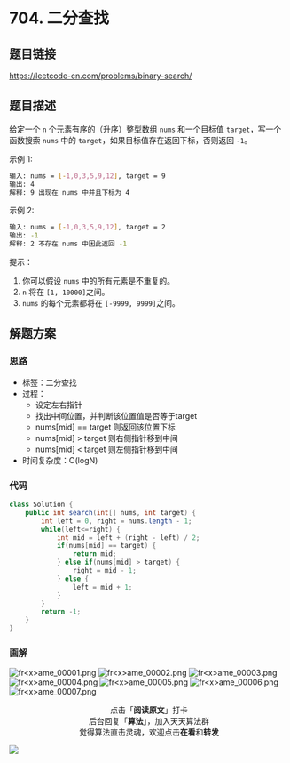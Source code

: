 # 704. 二分查找

## 题目链接

https://leetcode-cn.com/problems/binary-search/

## 题目描述

给定一个 `n` 个元素有序的（升序）整型数组 `nums` 和一个目标值 `target`，写一个函数搜索 `nums` 中的 `target`，如果目标值存在返回下标，否则返回 `-1`。

示例 1:

```bash
输入: nums = [-1,0,3,5,9,12], target = 9
输出: 4
解释: 9 出现在 nums 中并且下标为 4
```

示例 2:

```bash
输入: nums = [-1,0,3,5,9,12], target = 2
输出: -1
解释: 2 不存在 nums 中因此返回 -1
```

提示：

1. 你可以假设 `nums` 中的所有元素是不重复的。
2. `n` 将在 `[1, 10000]`之间。
3. `nums` 的每个元素都将在 `[-9999, 9999]`之间。

## 解题方案

### 思路

- 标签：二分查找
- 过程：
  - 设定左右指针
  - 找出中间位置，并判断该位置值是否等于target
  - nums[mid] == target 则返回该位置下标
  - nums[mid] > target 则右侧指针移到中间
  - nums[mid] < target 则左侧指针移到中间
- 时间复杂度：O(logN)

### 代码

```java
class Solution {
    public int search(int[] nums, int target) {
        int left = 0, right = nums.length - 1;
        while(left<=right) {
            int mid = left + (right - left) / 2;
            if(nums[mid] == target) {
                return mid;
            } else if(nums[mid] > target) {
                right = mid - 1;
            } else {
                left = mid + 1;
            }
        }
        return -1;
    }
}
```

### 画解

![fr&lt;x&gt;ame_00001.png](https://i.loli.net/2019/05/26/5ce9f1f150ddc71624.png)
![fr&lt;x&gt;ame_00002.png](https://i.loli.net/2019/05/26/5ce9f1f14c49964826.png)
![fr&lt;x&gt;ame_00003.png](https://i.loli.net/2019/05/26/5ce9f1f14b97412993.png)
![fr&lt;x&gt;ame_00004.png](https://i.loli.net/2019/05/26/5ce9f1f14f39630408.png)
![fr&lt;x&gt;ame_00005.png](https://i.loli.net/2019/05/26/5ce9f1f14868585029.png)
![fr&lt;x&gt;ame_00006.png](https://i.loli.net/2019/05/26/5ce9f1f191c2541256.png)
![fr&lt;x&gt;ame_00007.png](https://i.loli.net/2019/05/26/5ce9f1f3377ed39185.png)

<span style="display:block;text-align:center;">点击「<strong>阅读原文</strong>」打卡</span>
<span style="display:block;text-align:center;">后台回复「<strong>算法</strong>」，加入天天算法群</span>
<span style="display:block;text-align:center;">觉得算法直击灵魂，欢迎点击<strong>在看</strong>和<strong>转发</strong></span>

![](https://i.loli.net/2019/05/20/5ce23b33cc01d73486.gif)